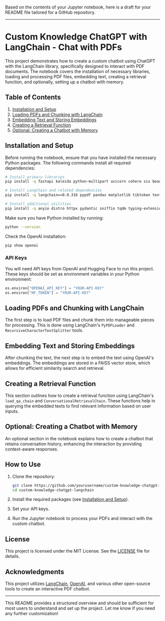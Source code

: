Based on the contents of your Jupyter notebook, here is a draft for your README file tailored for a GitHub repository.

---

# **Custom Knowledge ChatGPT with LangChain - Chat with PDFs**

This project demonstrates how to create a custom chatbot using ChatGPT with the LangChain library, specifically designed to interact with PDF documents. The notebook covers the installation of necessary libraries, loading and processing PDF files, embedding text, creating a retrieval function, and optionally, setting up a chatbot with memory.

## Table of Contents

1. [Installation and Setup](#installation-and-setup)
2. [Loading PDFs and Chunking with LangChain](#loading-pdfs-and-chunking-with-langchain)
3. [Embedding Text and Storing Embeddings](#embedding-text-and-storing-embeddings)
4. [Creating a Retrieval Function](#creating-a-retrieval-function)
5. [Optional: Creating a Chatbot with Memory](#optional-creating-a-chatbot-with-memory)

## Installation and Setup

Before running the notebook, ensure that you have installed the necessary Python packages. The following commands install all required dependencies:

```bash
# Install primary libraries
pip install -q fastapi kaleido python-multipart uvicorn cohere six beautifulsoup4

# Install LangChain and related dependencies
pip install -q langchain==0.0.316 pypdf pandas matplotlib tiktoken textract transformers openai==0.28.1 faiss-cpu

# Install additional utilities
pip install -q anyio distro httpx pydantic sniffio tqdm typing-extensions
```

Make sure you have Python installed by running:

```bash
python --version
```

Check the OpenAI installation:

```bash
pip show openai
```

### API Keys

You will need API keys from OpenAI and Hugging Face to run this project. These keys should be set as environment variables in your Python environment:

```python
os.environ["OPENAI_API_KEY"] = "YOUR-API-KEY"
os.environ["HF_TOKEN"] = "YOUR-API-KEY"
```

## Loading PDFs and Chunking with LangChain

The first step is to load PDF files and chunk them into manageable pieces for processing. This is done using LangChain's `PyPDFLoader` and `RecursiveCharacterTextSplitter` tools.

## Embedding Text and Storing Embeddings

After chunking the text, the next step is to embed the text using OpenAI's embeddings. The embeddings are stored in a FAISS vector store, which allows for efficient similarity search and retrieval.

## Creating a Retrieval Function

This section outlines how to create a retrieval function using LangChain's `load_qa_chain` and `ConversationalRetrievalChain`. These functions help in querying the embedded texts to find relevant information based on user inputs.

## Optional: Creating a Chatbot with Memory

An optional section in the notebook explains how to create a chatbot that retains conversation history, enhancing the interaction by providing context-aware responses.

## How to Use

1. Clone the repository:
    ```bash
    git clone https://github.com/yourusername/custom-knowledge-chatgpt-langchain.git
    cd custom-knowledge-chatgpt-langchain
    ```

2. Install the required packages (see [Installation and Setup](#installation-and-setup)).

3. Set your API keys.

4. Run the Jupyter notebook to process your PDFs and interact with the custom chatbot.

## License

This project is licensed under the MIT License. See the [LICENSE](LICENSE) file for details.

## Acknowledgments

This project utilizes [LangChain](https://github.com/hwchase17/langchain), [OpenAI](https://openai.com/), and various other open-source tools to create an interactive PDF chatbot.

---

This README provides a structured overview and should be sufficient for most users to understand and set up the project. Let me know if you need any further customization!
